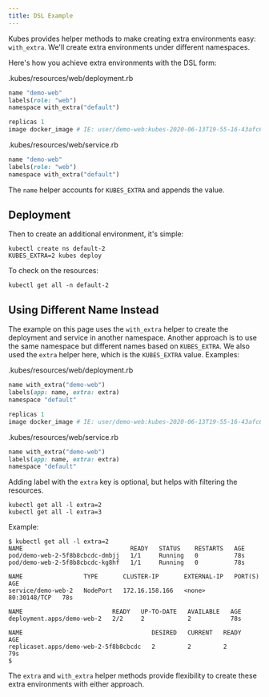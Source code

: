 ```yaml
---
title: DSL Example
---
```


Kubes provides helper methods to make creating extra environments easy: `with_extra`.  We'll create extra environments under different namespaces.

Here's how you achieve extra environments with the DSL form:

.kubes/resources/web/deployment.rb

```ruby
name "demo-web"
labels(role: "web")
namespace with_extra("default")

replicas 1
image docker_image # IE: user/demo-web:kubes-2020-06-13T19-55-16-43afc6e
```

.kubes/resources/web/service.rb

```ruby
name "demo-web"
labels(role: "web")
namespace with_extra("default")
```

The `name` helper accounts for `KUBES_EXTRA` and appends the value.

## Deployment

Then to create an additional environment, it's simple:

    kubectl create ns default-2
    KUBES_EXTRA=2 kubes deploy

To check on the resources:

    kubectl get all -n default-2

## Using Different Name Instead

The example on this page uses the `with_extra` helper to create the deployment and service in another namespace. Another approach is to use the same namespace but different names based on `KUBES_EXTRA`. We also used the `extra` helper here, which is the `KUBES_EXTRA` value. Examples:

.kubes/resources/web/deployment.rb

```ruby
name with_extra("demo-web")
labels(app: name, extra: extra)
namespace "default"

replicas 1
image docker_image # IE: user/demo-web:kubes-2020-06-13T19-55-16-43afc6e
```

.kubes/resources/web/service.rb

```ruby
name with_extra("demo-web")
labels(app: name, extra: extra)
namespace "default"
```

Adding label with the `extra` key is optional, but helps with filtering the resources.

    kubectl get all -l extra=2
    kubectl get all -l extra=3

Example:

    $ kubectl get all -l extra=2
    NAME                              READY   STATUS    RESTARTS   AGE
    pod/demo-web-2-5f8b8cbcdc-dmbjj   1/1     Running   0          78s
    pod/demo-web-2-5f8b8cbcdc-kg8hf   1/1     Running   0          78s

    NAME                 TYPE       CLUSTER-IP       EXTERNAL-IP   PORT(S)        AGE
    service/demo-web-2   NodePort   172.16.158.166   <none>        80:30148/TCP   78s

    NAME                         READY   UP-TO-DATE   AVAILABLE   AGE
    deployment.apps/demo-web-2   2/2     2            2           78s

    NAME                                    DESIRED   CURRENT   READY   AGE
    replicaset.apps/demo-web-2-5f8b8cbcdc   2         2         2       79s
    $

The `extra` and `with_extra` helper methods provide flexibility to create these extra environments with either approach.
